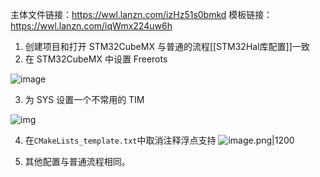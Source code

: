 主体文件链接：https://wwl.lanzn.com/izHz51s0bmkd
模板链接：https://wwl.lanzn.com/iqWmx224uw6h

1.   创建项目和打开 STM32CubeMX 与普通的流程[[STM32Hal库配置]]一致
2.   在 STM32CubeMX 中设置 Freerots

![image](https://cdn.jsdelivr.net/gh/xuezhaorong/Picgo//Source/202405111837054.png)

3.   为 SYS 设置一个不常用的 TIM

![img](https://cdn.jsdelivr.net/gh/xuezhaorong/Picgo//Source/202405111845841.png)

4. 在`CMakeLists_template.txt`中取消注释浮点支持
![image.png|1200](https://cdn.jsdelivr.net/gh/xuezhaorong/Picgo//Source/fix-dir/picgo/picgo-clipboard-images/2024/09/04/22-26-04-04ec695a1a6958ac6c2652c243891e32-20240904222603-aa224c.png)

5. 其他配置与普通流程相同。
